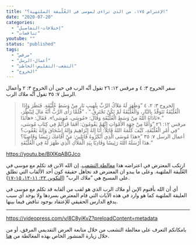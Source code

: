```yaml
---
title: "الإعتراض ١٧٥، من الذي تراءى لموسى في العُلّيقة الملتهبة؟"
date: "2020-07-20"
categories: 
  - "إختلافات-التفاصيل"
  - "تناقضات"
youtube: ""
status: "published"
tags: 
  - "مرقس"
  - "أعمال-الرسل"
  - "التشعب-التقليص-الخاطئ"
  - "الخروج"
---
```


سفر الخروج ٣: ٤ و مرقس ١٢: ٢٦ تقول أنَّه الرب في حين أن الخروج ٣: ٢ وأعمال الرسل ٧: ٣٥ تقول أنَّه ملاك الرب.

>  الخروج ٣: ٢، ٤ ”وَظَهَرَ لَهُ مَلاَكُ الرَّبِّ بِلَهِيبِ نَارٍ مِنْ وَسَطِ عُلَّيْقَةٍ. فَنَظَرَ وَإِذَا الْعُلَّيْقَةُ تَتَوَقَّدُ بِالنَّارِ، وَالْعُلَّيْقَةُ لَمْ تَكُنْ تَحْتَرِقُ.“ ، ”فَلَمَّا رَأَى الرَّبُّ أَنَّهُ مَالَ لِيَنْظُرَ، نَادَاهُ اللهُ مِنْ وَسَطِ الْعُلَّيْقَةِ وَقَالَ: «مُوسَى، مُوسَى!». فَقَالَ: «هأَنَذَا».“  
> مرقس ١٢: ٢٦ ”وَأَمَّا مِنْ جِهَةِ الأَمْوَاتِ إِنَّهُمْ يَقُومُونَ: أَفَمَا قَرَأْتُمْ فِي كِتَابِ مُوسَى، فِي أَمْرِ الْعُلَّيْقَةِ، كَيْفَ كَلَّمَهُ اللهُ قَائِلاً: أَنَا إِلهُ إِبْرَاهِيمَ وَإِلهُ إِسْحَاقَ وَإِلهُ يَعْقُوبَ؟“  
> أعمال الرسل ٧: ٣٥ ”«هذَا مُوسَى الَّذِي أَنْكَرُوهُ قَائِلِينَ: مَنْ أَقَامَكَ رَئِيسًا وَقَاضِيًا؟ هذَا أَرْسَلَهُ اللهُ رَئِيسًا وَفَادِيًا بِيَدِ الْمَلاَكِ الَّذِي ظَهَرَ لَهُ فِي الْعُلَّيْقَةِ.“

https://youtu.be/BlXKqABGJco

ارتكب المعترض في اعتراضه هذا [مغالطة التشعب](https://reasonofhope.com/2019/07/25/bifurcation/). إن الله الابن قد تكلم مع موسى في العُلّيقة الملتهبة. وعلى ما يبدو ان المعترض قد تجاهل حقيقة كون أحد الألقاب التي تطلق على المسيح هي ”ملاك الرب“ ([التكوين ٢٢: ١١-١٢، ١٥-١٧](https://biblia.com/books/ar-vandyke/ge22.11-17)).

أي أن الله بأقنوم الإبن أو ملاك الرب الذي هو لقب من ألقابه قد تكلم مع موسى في العليقة الملتهبة كما هو وارد في هذه الآيات التي قام المعترض بسردها ولا يوجد أي سبب يدفع الدارس الحقيقي للإعتقاد بوجود تناقض فيما بينها. 

* * *

https://videopress.com/v/8C8yiKvZ?preloadContent=metadata

بامكانكم التعرف على مغالطة التشعب من خلال متابعة العرض التقديمي المرفق، أو من خلال زيارة المنشور الخاص بهذه المغالطة من [هنا](https://reasonofhope.com/2019/07/25/bifurcation/).
